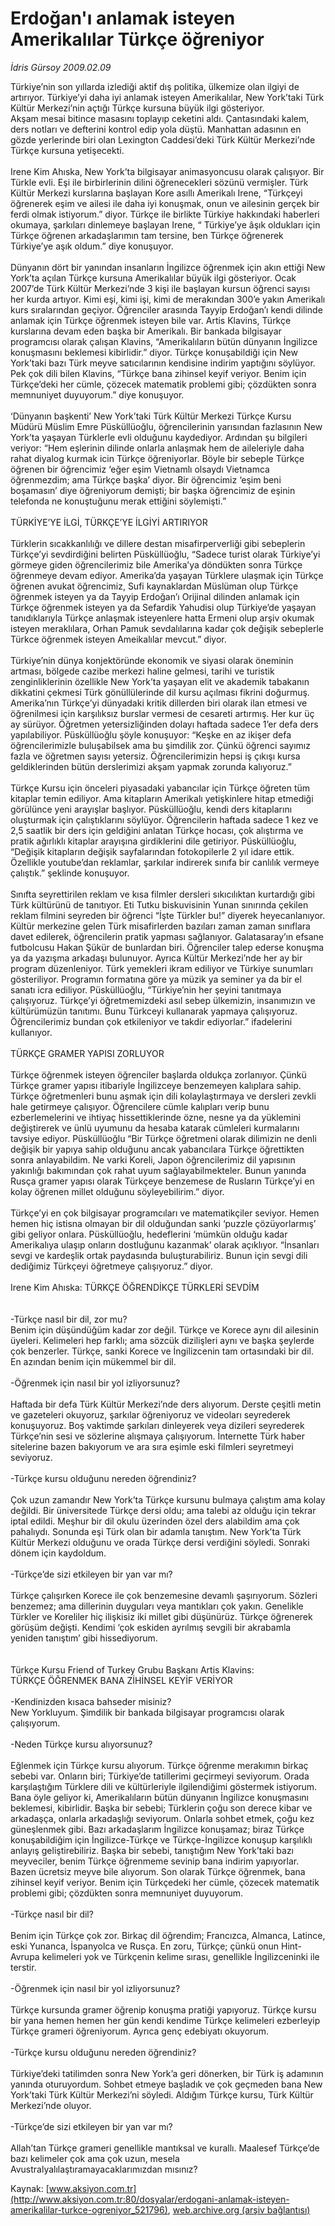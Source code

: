 # Erdoğan'ı anlamak isteyen Amerikalılar Türkçe öğreniyor

*İdris Gürsoy 2009.02.09*

<div class="pNewsDetailMainContent" itemprop="articleBody">
 Türkiye’nin son yıllarda izlediği aktif dış politika, ülkemize olan ilgiyi de artırıyor. Türkiye’yi daha iyi anlamak isteyen Amerikalılar, New York’taki Türk Kültür Merkezi’nin açtığı Türkçe kursuna büyük ilgi gösteriyor.
 <br/>
 Akşam mesai bitince masasını toplayıp ceketini aldı. Çantasındaki kalem, ders notları ve defterini kontrol edip yola düştü. Manhattan adasının en gözde yerlerinde biri olan Lexington Caddesi’deki Türk Kültür Merkezi’nde Türkçe kursuna yetişecekti.
 <br/>
 <br/>
 Irene Kim Ahıska, New York’ta bilgisayar animasyoncusu olarak çalışıyor. Bir Türkle evli. Eşi ile birbirlerinin dilini öğrenecekleri sözünü vermişler. Türk Kültür Merkezi kurslarına başlayan Kore asıllı Amerikalı Irene, “Türkçeyi öğrenerek eşim ve ailesi ile daha iyi konuşmak, onun ve ailesinin gerçek bir ferdi olmak istiyorum.” diyor. Türkçe ile birlikte Türkiye hakkındaki haberleri okumaya, şarkıları dinlemeye başlayan Irene, “ Türkiye’ye âşık oldukları için Türkçe öğrenen arkadaşlarımın tam tersine, ben Türkçe öğrenerek Türkiye’ye aşık oldum.” diye konuşuyor.
 <br/>
 <br/>
 Dünyanın dört bir yanından insanların İngilizce öğrenmek için akın ettiği New York’ta açılan Türkçe kursuna Amerikalılar büyük ilgi gösteriyor. Ocak 2007’de Türk Kültür Merkezi’nde 3 kişi ile başlayan kursun öğrenci sayısı her kurda artıyor. Kimi eşi, kimi işi, kimi de merakından 300’e yakın Amerikalı kurs sıralarından geçiyor. Öğrenciler arasında Tayyip Erdoğan’ı kendi dilinde anlamak için Türkçe öğrenmek isteyen bile var. Artis Klavins, Türkçe kurslarına devam eden başka bir Amerikalı. Bir bankada bilgisayar programcısı olarak çalışan Klavins, “Amerikalıların bütün dünyanın İngilizce konuşmasını beklemesi kibirlidir.” diyor. Türkçe konuşabildiği için New York’taki bazı Türk meyve satıcılarının kendisine indirim yaptığını söylüyor. Pek çok dili bilen Klavins, “Türkçe bana zihinsel keyif veriyor.  Benim için Türkçe’deki her cümle, çözecek matematik problemi gibi; çözdükten sonra memnuniyet duyuyorum.” diye konuşuyor.
 <br/>
 <br/>
 ‘Dünyanın başkenti’ New York’taki Türk Kültür Merkezi Türkçe Kursu Müdürü Müslim Emre Püsküllüoğlu, öğrencilerinin yarısından fazlasının New York’ta yaşayan Türklerle evli olduğunu kaydediyor. Ardından şu bilgileri veriyor: “Hem eşlerinin dilinde onlarla anlaşmak hem de aileleriyle daha rahat diyalog kurmak icin Türkçe öğreniyorlar. Böyle bir sebeple Türkçe öğrenen bir öğrencimiz ‘eğer eşim Vietnamlı olsaydı Vietnamca öğrenmezdim; ama Türkçe başka’ diyor. Bir öğrencimiz ‘eşim beni boşamasın’ diye öğreniyorum demişti; bir başka öğrencimiz de eşinin telefonda ne konuştuğunu merak ettiğini söylemişti.”
 <br/>
 <br/>
 TÜRKİYE’YE İLGİ, TÜRKÇE’YE İLGİYİ ARTIRIYOR
 <br/>
 <br/>
 Türklerin sıcakkanlılığı ve dillere destan misafirperverliği gibi sebeplerin Türkçe’yi sevdirdiğini belirten Püsküllüoğlu, “Sadece turist olarak Türkiye’yi görmeye giden öğrencilerimiz bile Amerika’ya döndükten sonra Türkçe öğrenmeye devam ediyor. Amerika’da yaşayan Türklere ulaşmak için Türkçe öğrenen avukat öğrencimiz, Sufi kaynaklardan Müslüman olup Türkçe öğrenmek isteyen ya da Tayyip Erdoğan’ı Orijinal dilinden anlamak için Türkçe öğrenmek isteyen ya da Sefardik Yahudisi olup Türkiye’de yaşayan tanıdıklarıyla Türkçe anlaşmak isteyenlere hatta Ermeni olup arşiv okumak isteyen meraklılara, Orhan Pamuk sevdalılarına kadar çok değişik sebeplerle Türkce öğrenmek isteyen Ameikalılar mevcut.” diyor.
 <br/>
 <br/>
 Türkiye’nin dünya konjektöründe ekonomik ve siyasi olarak öneminin artması, bölgede cazibe merkezi haline gelmesi, tarihi ve turistik zenginliklerinin özellikle New York’ta yaşayan elit ve akademik tabakanın dikkatini çekmesi Türk gönüllülerinde dil kursu açılması fikrini doğurmuş. Amerika’nın Türkçe’yi dünyadaki kritik dillerden biri olarak ilan etmesi ve öğrenilmesi için karşılıksız burslar vermesi de cesareti artırmış. Her kur üç ay sürüyor. Öğretmen yetersizliğinden dolayı haftada sadece 1’er defa ders yapılabiliyor. Püsküllüoğlu şöyle konuşuyor: “Keşke en az ikişer defa öğrencilerimizle buluşabilsek ama bu şimdilik zor. Çünkü öğrenci sayımız fazla ve öğretmen sayısı yetersiz. Öğrencilerimizin hepsi iş çıkışı kursa geldiklerinden bütün derslerimizi akşam yapmak zorunda kalıyoruz.”
 <br/>
 <br/>
 Türkçe Kursu için önceleri piyasadaki yabancılar için Türkçe öğreten tüm kitaplar temin ediliyor. Ama kitapların Amerikalı yetişkinlere hitap etmediği görülünce yeni arayışlar başlıyor. Püsküllüoğlu, kendi ders kitaplarını oluşturmak için çalıştıklarını söylüyor. Öğrencilerin haftada sadece 1 kez ve 2,5 saatlik bir ders için geldiğini anlatan Türkçe hocası, çok alıştırma ve pratik ağırlıklı kitaplar arayışına girdiklerini dile getiriyor. Püsküllüoğlu, “Değişik kitapların değişik sayfalarından fotokopilerle 2 yıl idare ettik. Özellikle youtube’dan reklamlar, şarkılar indirerek sınıfa bir canlılık vermeye çalıştık.” şeklinde konuşuyor.
 <br/>
 <br/>
 Sınıfta seyrettirilen reklam ve kısa filmler dersleri sıkıcılıktan kurtardığı gibi Türk kültürünü de tanıtıyor. Eti Tutku biskuvisinin Yunan sınırında çekilen reklam filmini seyreden bir öğrenci “İşte Türkler bu!” diyerek heyecanlanıyor. Kültür merkezine gelen  Türk misafirlerden bazıları zaman zaman sınıflara davet edilerek, öğrencilerin pratik yapması sağlanıyor. Galatasaray’ın efsane futbolcusu Hakan Şükür de bunlardan biri. Öğrenciler talep ederse konuşma ya da yazışma arkadaşı bulunuyor. Ayrıca Kültür Merkezi’nde her ay bir program düzenleniyor. Türk yemekleri ikram ediliyor ve Türkiye sunumları gösteriliyor. Programın formatına göre ya müzik ya seminer ya da bir el sanatı icra ediliyor. Püsküllüoğlu, “Türkiye’nin her şeyini tanıtmaya çalışıyoruz. Türkçe’yi öğretmemizdeki asıl sebep ülkemizin, insanımızın ve kültürümüzün tanıtımı. Bunu Türkceyi kullanarak yapmaya çalışıyoruz. Öğrencilerimiz bundan çok etkileniyor ve takdir ediyorlar.” ifadelerini kullanıyor.
 <br/>
 <br/>
 TÜRKÇE GRAMER YAPISI ZORLUYOR
 <br/>
 <br/>
 Türkçe öğrenmek isteyen öğrenciler başlarda oldukça zorlanıyor. Çünkü Türkçe gramer yapısı itibariyle İngilizceye benzemeyen kalıplara sahip. Türkçe öğretmenleri bunu aşmak için dili kolaylaştırmaya ve dersleri zevkli hale getirmeye çalışıyor. Öğrencilere cümle kalıpları verip bunu ezberlemelerini ve ihtiyaç hissettiklerinde özne, nesne ya da yüklemini değiştirerek ve ünlü uyumunu da hesaba katarak cümleleri kurmalarını tavsiye ediyor. Püsküllüoğlu “Bir Türkçe öğretmeni olarak dilimizin ne denli değişik bir yapıya sahip olduğunu ancak yabancılara Türkçe öğrettikten sonra anlayabildim. Ne varki Koreli, Japon  öğrencilerimiz dil yapısının yakınlığı bakımından çok rahat uyum sağlayabilmekteler. Bunun yanında Rusça gramer yapısı olarak Türkçeye benzemese de Rusların Türkçe’yi en kolay öğrenen millet  olduğunu söyleyebilirim.” diyor.
 <br/>
 <br/>
 Türkçe’yi en çok bilgisayar programcıları ve matematikçiler seviyor. Hemen hemen hiç istisna olmayan bir dil olduğundan sanki ‘puzzle çözüyorlarmış’ gibi geliyor onlara. Püsküllüoğlu, hedeflerini ‘mümkün olduğu kadar Amerikalıya ulaşıp onların dostluğunu kazanmak’ olarak açıklıyor. “İnsanları sevgi ve kardeşlik ortak paydasında buluşturabiliriz. Bunun için sevgi dili dediğimiz Türkçeyi öğretmeye çalışıyoruz.” diyor.
 <br/>
 <br/>
 Irene Kim Ahıska: TÜRKÇE ÖĞRENDİKÇE TÜRKLERİ SEVDİM
 <br/>
 <br/>
 <br/>
 -Türkçe nasıl bir dil, zor mu?
 <br/>
 Benim için düşündüğüm kadar zor değil. Türkçe ve Korece aynı dil ailesinin üyeleri. Kelimeleri hep farklı; ama sözcük dizilişleri aynı ve başka şeylerde çok benzerler. Türkçe, sanki Korece ve İngilizcenin tam ortasındaki bir dil. En azından benim için mükemmel bir dil.
 <br/>
 <br/>
 -Öğrenmek için nasıl bir yol izliyorsunuz?
 <br/>
 <br/>
 Haftada bir defa Türk Kültür Merkezi’nde ders alıyorum. Derste çeşitli metin ve gazeteleri okuyoruz, şarkılar öğreniyoruz ve videoları seyrederek konuşuyoruz. Boş vaktimde şarkıları dinleyerek veya dizileri seyrederek Türkçe’nin sesi ve sözlerine alışmaya çalışıyorum. İnternette Türk haber sitelerine bazen bakıyorum ve ara sıra eşimle eski filmleri seyretmeyi seviyoruz.
 <br/>
 <br/>
 -Türkçe kursu olduğunu nereden öğrendiniz?
 <br/>
 <br/>
 Çok uzun zamandır New York’ta Türkçe kursunu bulmaya çalıştım ama kolay değildi. Bir üniversitede Türkçe dersi oldu; ama talebi az olduğu için tekrar iptal edildi. Meşhur bir dil okulu üzerinden özel ders alabildim ama çok pahalıydı. Sonunda eşi Türk olan bir adamla tanıştım. New York’ta Türk Kültür Merkezi olduğunu ve orada Türkçe dersi verdiğini söyledi. Sonraki dönem için kaydoldum.
 <br/>
 <br/>
 -Türkçe’de sizi etkileyen bir yan var mı?
 <br/>
 <br/>
 Türkçe çalışırken Korece ile çok benzemesine devamlı şaşırıyorum. Sözleri benzemez; ama dillerinin duyguları veya mantıkları çok yakın. Genelikle Türkler ve Koreliler hiç ilişkisiz iki millet gibi düşünürüz. Türkçe öğrenerek görüşüm değişti. Kendimi ‘çok eskiden ayrılmış sevgili bir akrabamla yeniden tanıştım’ gibi hissediyorum.
 <br/>
 <br/>
 <br/>
 Türkçe Kursu Friend of Turkey Grubu Başkanı Artis Klavins:
 <br/>
 TÜRKÇE ÖĞRENMEK BANA ZİHİNSEL KEYİF VERİYOR
 <br/>
 <br/>
 -Kendinizden kısaca bahseder misiniz?
 <br/>
 New Yorkluyum. Şimdilik bir bankada bilgisayar programcısı olarak çalışıyorum.
 <br/>
 <br/>
 -Neden Türkçe kursu alıyorsunuz?
 <br/>
 <br/>
 Eğlenmek için Türkçe kursu alıyorum. Türkçe öğrenme merakımın birkaç sebebi var. Onların biri; Türkiye’de tatillerimi geçirmeyi seviyorum. Orada karşılaştığım Türklere dili ve kültürleriyle ilgilendiğimi göstermek istiyorum. Bana öyle geliyor ki, Amerikalıların bütün dünyanın İngilizce konuşmasını beklemesi, kibirlidir. Başka bir sebebi; Türklerin çoğu son derece kibar ve arkadaşça, onlarla arkadaşlığı seviyorum. Onlarla sohbet etmek, çoğu kez güneşlenmek gibi. Bazı arkadaşlarım İngilizce konuşamaz; biraz Türkçe konuşabildiğim için İngilizce-Türkçe ve Türkçe-İngilizce konuşup karşılıklı anlayış geliştirebiliriz. Başka bir sebebi, tanıştığım New York’taki bazı meyveciler, benim Türkçe öğrenmeme sevinip bana indirim yapıyorlar. Bazen ücretsiz meyve bile alıyorum. Son olarak Türkçe öğrenmek, bana zihinsel keyif veriyor. Benim için Türkçedeki her cümle, çözecek matematik problemi gibi; çözdükten sonra memnuniyet duyuyorum.
 <br/>
 <br/>
 -Türkçe nasıl bir dil?
 <br/>
 <br/>
 Benim için Türkçe çok zor. Birkaç dil öğrendim; Francızca, Almanca, Latince, eski Yunanca, İspanyolca ve Rusça. En zoru, Türkçe; çünkü onun Hint-Avrupa kelimeleri yok ve Türkçenin kelime sırası, genellikle İngilizceninki ile terstir.
 <br/>
 <br/>
 -Öğrenmek için nasıl bir yol izliyorsunuz?
 <br/>
 <br/>
 Türkçe kursunda gramer öğrenip konuşma pratiği yapıyoruz. Türkçe kursu bir yana hemen hemen her gün kendi kendime Türkçe kelimeleri ezberleyip Türkçe grameri öğreniyorum. Ayrıca genç edebiyatı okuyorum.
 <br/>
 <br/>
 -Türkçe kursu olduğunu nereden öğrendiniz?
 <br/>
 <br/>
 Türkiye’deki tatilimden sonra New York’a geri dönerken, bir Türk iş adamının yanında oturuyordum. Sohbet etmeye başladık ve çok geçmeden bana New York’taki Türk Kültür Merkezi’ni söyledi. Aldığım Türkçe kursu, Türk Kültür Merkezi’nde oluyor.
 <br/>
 <br/>
 -Türkçe’de sizi etkileyen bir yan var mı?
 <br/>
 <br/>
 Allah’tan Türkçe grameri genellikle mantıksal ve kurallı. Maalesef  Türkçe’de bazı kelimeler çok ama çok uzun, mesela Avustralyalılaştıramayacaklarımızdan mısınız?
 <br/>
</div>


Kaynak: [www.aksiyon.com.tr](http://www.aksiyon.com.tr:80/dosyalar/erdogani-anlamak-isteyen-amerikalilar-turkce-ogreniyor_521796), [web.archive.org (arşiv bağlantısı)](http://web.archive.org/web/20150620061356/http://www.aksiyon.com.tr:80/dosyalar/erdogani-anlamak-isteyen-amerikalilar-turkce-ogreniyor_521796)
